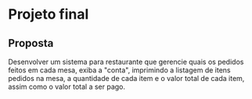 # Projeto final

## Proposta

Desenvolver um sistema para restaurante que gerencie quais os pedidos feitos em cada mesa, exiba a "conta", imprimindo a listagem de itens pedidos na mesa, a quantidade de cada item e o valor total de cada item, assim como o valor total a ser pago.